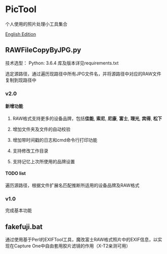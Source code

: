 # PicTool
个人使用的照片处理小工具集合

[English Edition](https://github.com/LewisGu/PicTool/blob/main/README.md)

## RAWFileCopyByJPG.py
技术选型：
Python: 3.6.4
库及版本详见requirements.txt

选定源路径，通过遍历现路径中所有JPG文件名，并将源路径中对应的RAW文件复制到现路径中

### v2.0
#### 新增功能

1. RAW格式支持更多的设备品牌，包括**佳能**, **索尼**, **尼康**, **富士**, **理光**, **宾得**, **松下**

2. 增加文件夹及文件的自动校验

3. 增加带时间戳的日志和cmd命令行打印功能

4. 支持修改工作目录

5. 支持记忆上次所使用的品牌设置

#### TODO list

遍历源路径，根据文件扩展名匹配推断所适用的设备品牌及RAW格式

### v1.0

完成基本功能

## fakefuji.bat

通过使用基于Perl的EXIFTool工具，魔改富士RAW格式照片中的EXIF信息，以实现在Capture One中自由套用胶片滤镜的作用（X-T2亲测可用）


